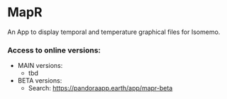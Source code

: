 # MapR
An App to display temporal and temperature graphical files for Isomemo.

### Access to online versions:
- MAIN versions:
  - tbd 
- BETA versions:
  - Search: https://pandoraapp.earth/app/mapr-beta
